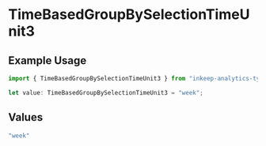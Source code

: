 # TimeBasedGroupBySelectionTimeUnit3

## Example Usage

```typescript
import { TimeBasedGroupBySelectionTimeUnit3 } from "inkeep-analytics-typescript/models/components";

let value: TimeBasedGroupBySelectionTimeUnit3 = "week";
```

## Values

```typescript
"week"
```